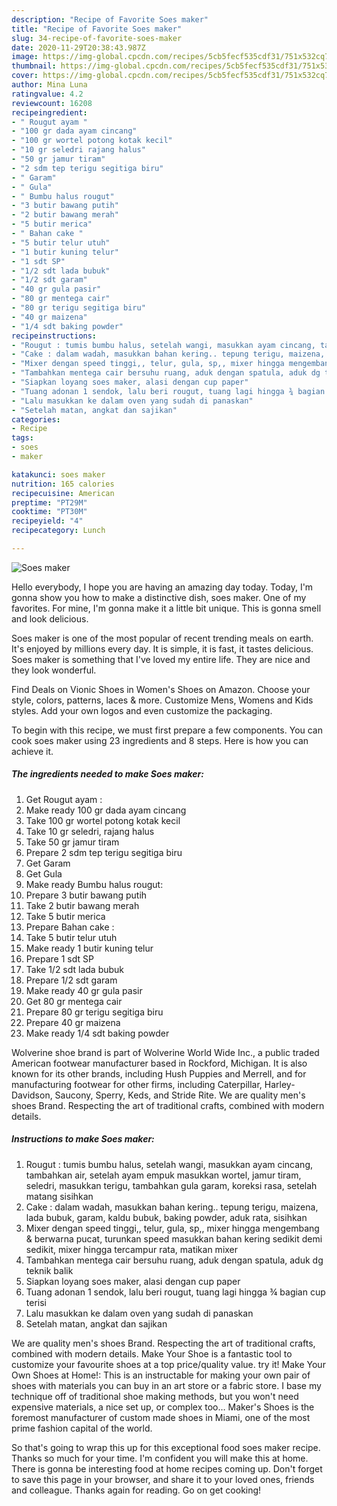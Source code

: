 ```yaml
---
description: "Recipe of Favorite Soes maker"
title: "Recipe of Favorite Soes maker"
slug: 34-recipe-of-favorite-soes-maker
date: 2020-11-29T20:38:43.987Z
image: https://img-global.cpcdn.com/recipes/5cb5fecf535cdf31/751x532cq70/soes-maker-foto-resep-utama.jpg
thumbnail: https://img-global.cpcdn.com/recipes/5cb5fecf535cdf31/751x532cq70/soes-maker-foto-resep-utama.jpg
cover: https://img-global.cpcdn.com/recipes/5cb5fecf535cdf31/751x532cq70/soes-maker-foto-resep-utama.jpg
author: Mina Luna
ratingvalue: 4.2
reviewcount: 16208
recipeingredient:
- " Rougut ayam "
- "100 gr dada ayam cincang"
- "100 gr wortel potong kotak kecil"
- "10 gr seledri rajang halus"
- "50 gr jamur tiram"
- "2 sdm tep terigu segitiga biru"
- " Garam"
- " Gula"
- " Bumbu halus rougut"
- "3 butir bawang putih"
- "2 butir bawang merah"
- "5 butir merica"
- " Bahan cake "
- "5 butir telur utuh"
- "1 butir kuning telur"
- "1 sdt SP"
- "1/2 sdt lada bubuk"
- "1/2 sdt garam"
- "40 gr gula pasir"
- "80 gr mentega cair"
- "80 gr terigu segitiga biru"
- "40 gr maizena"
- "1/4 sdt baking powder"
recipeinstructions:
- "Rougut : tumis bumbu halus, setelah wangi, masukkan ayam cincang, tambahkan air, setelah ayam empuk masukkan wortel, jamur tiram, seledri, masukkan terigu, tambahkan gula garam, koreksi rasa, setelah matang sisihkan"
- "Cake : dalam wadah, masukkan bahan kering.. tepung terigu, maizena, lada bubuk, garam, kaldu bubuk, baking powder, aduk rata, sisihkan"
- "Mixer dengan speed tinggi,, telur, gula, sp,, mixer hingga mengembang &amp; berwarna pucat, turunkan speed masukkan bahan kering sedikit demi sedikit, mixer hingga tercampur rata, matikan mixer"
- "Tambahkan mentega cair bersuhu ruang, aduk dengan spatula, aduk dg teknik balik"
- "Siapkan loyang soes maker, alasi dengan cup paper"
- "Tuang adonan 1 sendok, lalu beri rougut, tuang lagi hingga ¾ bagian cup terisi"
- "Lalu masukkan ke dalam oven yang sudah di panaskan"
- "Setelah matan, angkat dan sajikan"
categories:
- Recipe
tags:
- soes
- maker

katakunci: soes maker 
nutrition: 165 calories
recipecuisine: American
preptime: "PT29M"
cooktime: "PT30M"
recipeyield: "4"
recipecategory: Lunch

---
```



![Soes maker](https://img-global.cpcdn.com/recipes/5cb5fecf535cdf31/751x532cq70/soes-maker-foto-resep-utama.jpg)

Hello everybody, I hope you are having an amazing day today. Today, I'm gonna show you how to make a distinctive dish, soes maker. One of my favorites. For mine, I'm gonna make it a little bit unique. This is gonna smell and look delicious.

Soes maker is one of the most popular of recent trending meals on earth. It's enjoyed by millions every day. It is simple, it is fast, it tastes delicious. Soes maker is something that I've loved my entire life. They are nice and they look wonderful.

Find Deals on Vionic Shoes in Women&#39;s Shoes on Amazon. Choose your style, colors, patterns, laces &amp; more. Customize Mens, Womens and Kids styles. Add your own logos and even customize the packaging.


To begin with this recipe, we must first prepare a few components. You can cook soes maker using 23 ingredients and 8 steps. Here is how you can achieve it.

<!--inarticleads1-->

##### The ingredients needed to make Soes maker:

1. Get  Rougut ayam :
1. Make ready 100 gr dada ayam cincang
1. Take 100 gr wortel potong kotak kecil
1. Take 10 gr seledri, rajang halus
1. Take 50 gr jamur tiram
1. Prepare 2 sdm tep terigu segitiga biru
1. Get  Garam
1. Get  Gula
1. Make ready  Bumbu halus rougut:
1. Prepare 3 butir bawang putih
1. Take 2 butir bawang merah
1. Take 5 butir merica
1. Prepare  Bahan cake :
1. Take 5 butir telur utuh
1. Make ready 1 butir kuning telur
1. Prepare 1 sdt SP
1. Take 1/2 sdt lada bubuk
1. Prepare 1/2 sdt garam
1. Make ready 40 gr gula pasir
1. Get 80 gr mentega cair
1. Prepare 80 gr terigu segitiga biru
1. Prepare 40 gr maizena
1. Make ready 1/4 sdt baking powder


Wolverine shoe brand is part of Wolverine World Wide Inc., a public traded American footwear manufacturer based in Rockford, Michigan. It is also known for its other brands, including Hush Puppies and Merrell, and for manufacturing footwear for other firms, including Caterpillar, Harley-Davidson, Saucony, Sperry, Keds, and Stride Rite. We are quality men&#39;s shoes Brand. Respecting the art of traditional crafts, combined with modern details. 

<!--inarticleads2-->

##### Instructions to make Soes maker:

1. Rougut : tumis bumbu halus, setelah wangi, masukkan ayam cincang, tambahkan air, setelah ayam empuk masukkan wortel, jamur tiram, seledri, masukkan terigu, tambahkan gula garam, koreksi rasa, setelah matang sisihkan
1. Cake : dalam wadah, masukkan bahan kering.. tepung terigu, maizena, lada bubuk, garam, kaldu bubuk, baking powder, aduk rata, sisihkan
1. Mixer dengan speed tinggi,, telur, gula, sp,, mixer hingga mengembang &amp; berwarna pucat, turunkan speed masukkan bahan kering sedikit demi sedikit, mixer hingga tercampur rata, matikan mixer
1. Tambahkan mentega cair bersuhu ruang, aduk dengan spatula, aduk dg teknik balik
1. Siapkan loyang soes maker, alasi dengan cup paper
1. Tuang adonan 1 sendok, lalu beri rougut, tuang lagi hingga ¾ bagian cup terisi
1. Lalu masukkan ke dalam oven yang sudah di panaskan
1. Setelah matan, angkat dan sajikan


We are quality men&#39;s shoes Brand. Respecting the art of traditional crafts, combined with modern details. Make Your Shoe is a fantastic tool to customize your favourite shoes at a top price/quality value. try it! Make Your Own Shoes at Home!: This is an instructable for making your own pair of shoes with materials you can buy in an art store or a fabric store. I base my technique off of traditional shoe making methods, but you won&#39;t need expensive materials, a nice set up, or complex too… Maker&#39;s Shoes is the foremost manufacturer of custom made shoes in Miami, one of the most prime fashion capital of the world. 

So that's going to wrap this up for this exceptional food soes maker recipe. Thanks so much for your time. I'm confident you will make this at home. There is gonna be interesting food at home recipes coming up. Don't forget to save this page in your browser, and share it to your loved ones, friends and colleague. Thanks again for reading. Go on get cooking!

